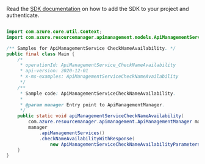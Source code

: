 Read the [SDK documentation](https://github.com/Azure/azure-sdk-for-java/blob/azure-resourcemanager-apimanagement_1.0.0-beta.2/sdk/apimanagement/azure-resourcemanager-apimanagement/README.md) on how to add the SDK to your project and authenticate.

```java

import com.azure.core.util.Context;
import com.azure.resourcemanager.apimanagement.models.ApiManagementServiceCheckNameAvailabilityParameters;

/** Samples for ApiManagementService CheckNameAvailability. */
public final class Main {
    /*
     * operationId: ApiManagementService_CheckNameAvailability
     * api-version: 2020-12-01
     * x-ms-examples: ApiManagementServiceCheckNameAvailability
     */
    /**
     * Sample code: ApiManagementServiceCheckNameAvailability.
     *
     * @param manager Entry point to ApiManagementManager.
     */
    public static void apiManagementServiceCheckNameAvailability(
        com.azure.resourcemanager.apimanagement.ApiManagementManager manager) {
        manager
            .apiManagementServices()
            .checkNameAvailabilityWithResponse(
                new ApiManagementServiceCheckNameAvailabilityParameters().withName("apimService1"), Context.NONE);
    }
}
```
